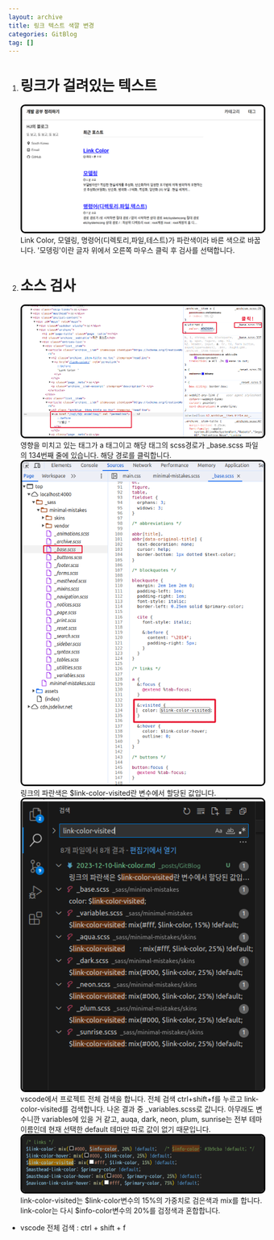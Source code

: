 ```yaml
---
layout: archive
title: 링크 텍스트 색깔 변경
categories: GitBlog
tag: []
---
```


1. # 링크가 걸려있는 텍스트
	<img src="../../imgs/gitblog/linked_color_blue.png" style="border:3px solid black;border-radius:9px;width:600px">    
	Link Color, 모델링, 명령어(디렉토리,파일,테스트)가 파란색이라 바른 색으로 바꿉니다.   
	'모뎅링'이란 글자 위에서 오른쪽 마우스 클릭 후 검사를 선택합니다.   

1. # 소스 검사
	<img src="../../imgs/gitblog/linked_color_blue_source_1.png" style="border:3px solid black;border-radius:9px;width:600px">    
	영향을 미치고 있는 태그가 a 태그이고 해당 태그의 scss경로가 _base.scss 파일의 134번째 줄에 있습니다. 해당 경로를 클릭합니다.    
	
	<img src="../../imgs/gitblog/linked_color_blue_source_2.png" style="border:3px solid black;border-radius:9px;width:600px">  
	링크의 파란색은 $link-color-visited란 변수에서 할당된 값입니다.   

	<img src="../../imgs/gitblog/linked_color_blue_source_3.png" style="border:3px solid black;border-radius:9px;width:600px">  
	vscode에서 프로젝트 전체 검색을 합니다. 전체 검색 ctrl+shift+f를 누르고 link-color-visited를 검색합니다. 나온 결과 중 
	_variables.scss로 값니다. 아무래도 변수니깐 variables에 있을 거 같고, auqa, dark, neon, plum, sunrise는 전부 테마 이름인데 현재 선택한 default 테마만 따로 값이 없기 때문입니다.   

	<img src="../../imgs/gitblog/linked_color_blue_source_4.png" style="border:3px solid black;border-radius:9px;width:600px">  
	link-color-visited는 $link-color변수의 15%의 가중치로 검은색과 mix를 합니다. link-color는 다시 $info-color변수의 20%를 검정색과 혼합합니다.   

* vscode 전체 검색 : ctrl + shift + f   